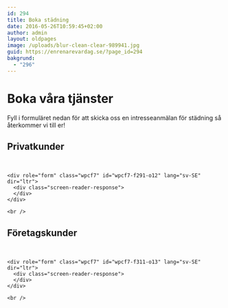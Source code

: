 ```yaml
---
id: 294
title: Boka städning
date: 2016-05-26T10:59:45+02:00
author: admin
layout: oldpages
image: /uploads/blur-clean-clear-989941.jpg
guid: https://enrenarevardag.se/?page_id=294
bakgrund:
  - "296"
---
```

# Boka våra tjänster

Fyll i formuläret nedan för att skicka oss en intresseanmälan för städning så återkommer vi till er!  


<div class="responsive-tabs">
  <h2 class="tabtitle">
    Privatkunder
  </h2>
  
  <div class="tabcontent">
    <br /> 
    
    <div role="form" class="wpcf7" id="wpcf7-f291-o12" lang="sv-SE" dir="ltr">
      <div class="screen-reader-response">
      </div>
    </div>
    
    <br />
  </div>
  
  <h2 class="tabtitle">
    Företagskunder
  </h2>
  
  <div class="tabcontent">
    <br /> 
    
    <div role="form" class="wpcf7" id="wpcf7-f311-o13" lang="sv-SE" dir="ltr">
      <div class="screen-reader-response">
      </div>
    </div>
    
    <br />
  </div>
</div>